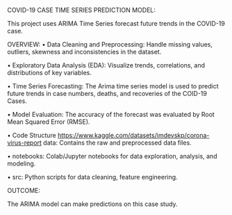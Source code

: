 
COVID-19 CASE TIME SERIES PREDICTION MODEL: 

This project uses ARIMA Time Series forecast future trends in the COVID-19 case.


OVERVIEW:
•	Data Cleaning and Preprocessing: Handle missing values, outliers, skewness and inconsistencies in the dataset.

•	Exploratory Data Analysis (EDA): Visualize trends, correlations, and distributions of key variables. 

•	Time Series Forecasting: The Arima time series model is used to predict future trends in case numbers, deaths, and recoveries of the COID-19 Cases. 

•	Model Evaluation: The accuracy of the forecast was evaluated by Root Mean Squared Error (RMSE).


•	Code Structure https://www.kaggle.com/datasets/imdevskp/corona-virus-report data: Contains the raw and preprocessed data files.

•	notebooks: Colab/Jupyter notebooks for data exploration, analysis, and modeling.

•	src: Python scripts for data cleaning, feature engineering.



OUTCOME:

The ARIMA model can make predictions on this case study.
